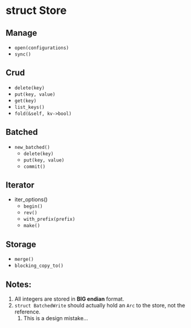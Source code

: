 # struct Store
## Manage 
- `open(configurations)`
- `sync()`
## Crud
- `delete(key)`
- `put(key, value)`
- `get(key)`
- `list_keys()`
- `fold(&self, kv->bool)`
## Batched
- `new_batched()`
  - `delete(key)`
  - `put(key, value)`
  - `commit()`
## Iterator
- iter_options()
  - `begin()`
  - `rev()`
  - `with_prefix(prefix)`  
  - `make()`
## Storage
- `merge()`
- `blocking_copy_to()`




## Notes:
1. All integers are stored in **BIG endian** format.
2. `struct BatchedWrite` should actually hold an `Arc` to the store, not the reference.
   1. This is a design mistake...